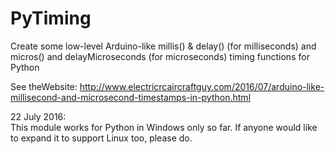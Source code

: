 # PyTiming
Create some low-level Arduino-like millis() &amp; delay() (for milliseconds) and micros() and delayMicroseconds (for microseconds) timing functions for Python

See theWebsite: http://www.electricrcaircraftguy.com/2016/07/arduino-like-millisecond-and-microsecond-timestamps-in-python.html

22 July 2016:  
This module works for Python in Windows only so far. If anyone would like to expand it to support Linux too, please do.
